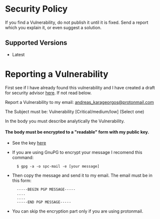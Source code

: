 # Security Policy

If you find a Vulnerability, do not publish it until it is fixed.
Send a report which you explain it, or even suggest a solution.

## Supported Versions

* Latest

# Reporting a Vulnerability

First see if I have already found this vulnerability and I have created a draft for security advisor [here](https://github.com/AndreasKarageorgos/SPC-Chat/security/advisories). If not read below.

Report a Vulnerability to my email: andreas_karageorgos@protonmail.com

The Subject must be: Vulnerability [Critical/medium/low] (Select one)

In the body you must describe analytically the Vulnerability.

#### The body must be encrypted to a "readable" form with my public key.

* See the key [here](https://github.com/AndreasKarageorgos/SPC-Chat/blob/master/SPC-Chat.asc)

* If you are using GnuPG to encrypt your message I recomend this command:

        $ gpg -a -o spc-mail -e [your message]

* Then copy the message and send it to my email. The email must be in this form:

        -----BEGIN PGP MESSAGE-----
        ....
        ....
        -----END PGP MESSAGE-----

* You can skip the encryption part only if you are using protonmail.
